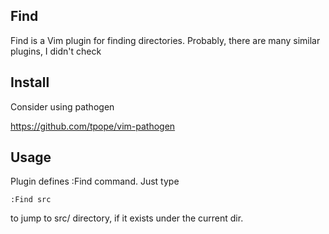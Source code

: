 Find
----

Find is a Vim plugin for finding directories. Probably, there are many similar
plugins, I didn't check

Install
-------

Consider using pathogen

https://github.com/tpope/vim-pathogen

Usage
-----

Plugin defines :Find command. Just type
	
	:Find src

to jump to src/ directory, if it exists under the current dir.


